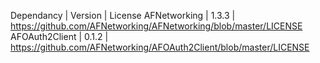 Dependancy | Version | License
AFNetworking | 1.3.3 | https://github.com/AFNetworking/AFNetworking/blob/master/LICENSE
AFOAuth2Client | 0.1.2 | https://github.com/AFNetworking/AFOAuth2Client/blob/master/LICENSE

